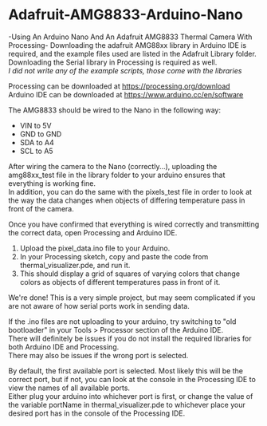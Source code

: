 # Adafruit-AMG8833-Arduino-Nano
-Using An Arduino Nano And An Adafruit AMG8833 Thermal Camera With Processing-
Downloading the adafruit AMG88xx library in Arduino IDE is required, and the example files used are listed in the Adafruit Library folder.  
Downloading the Serial library in Processing is required as well.  
*I did not write any of the example scripts, those come with the libraries*  

Processing can be downloaded at https://processing.org/download  
Arduino IDE can be downloaded at https://www.arduino.cc/en/software

The AMG8833 should be wired to the Nano in the following way:
* VIN to 5V
* GND to GND
* SDA to A4
* SCL to A5

After wiring the camera to the Nano (correctly...), uploading the amg88xx_test file in the library folder to your arduino ensures that everything is working fine.  
In addition, you can do the same with the pixels_test file in order to look at the way the data changes when objects of differing temperature pass in front of the camera.  

Once you have confirmed that everything is wired correctly and transmitting the correct data, open Processing and Arduino IDE.  
1. Upload the pixel_data.ino file to your Arduino.  
1. In your Processing sketch, copy and paste the code from thermal_visualizer.pde, and run it.  
1. This should display a grid of squares of varying colors that change colors as objects of different temperatures pass in front of it.

We're done! This is a very simple project, but may seem complicated if you are not aware of how serial ports work in sending data.  

If the .ino files are not uploading to your arduino, try switching to "old bootloader" in your Tools > Processor section of the Arduino IDE.  
There will definitely be issues if you do not install the required libraries for both Arduino IDE and Processing.  
There may also be issues if the wrong port is selected.  

By default, the first available port is selected. Most likely this will be the correct port, but if not, you can look at the console in the Processing IDE to view the names of all available ports.  
Either plug your arduino into whichever port is first, or change the value of the variable portName in thermal_visualizer.pde to whichever place your desired port has in the console of the Processing IDE. 
